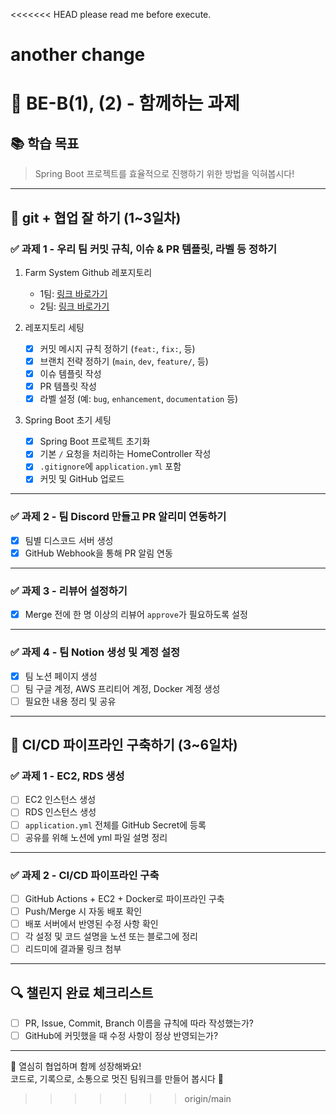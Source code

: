 <<<<<<< HEAD
please read me before execute.

another change
=======
# 🌾 BE-B(1), (2) - 함께하는 과제

## 📚 학습 목표
> Spring Boot 프로젝트를 효율적으로 진행하기 위한 방법을 익혀봅시다!

---

## 🧩 git + 협업 잘 하기 (1~3일차)

### ✅ 과제 1 - 우리 팀 커밋 규칙, 이슈 & PR 템플릿, 라벨 등 정하기

1. Farm System Github 레포지토리
   - 1팀: [링크 바로가기](https://github.com/DguFarmSystem/4th-security-be-b1-study)
   - 2팀: [링크 바로가기](https://github.com/DguFarmSystem/4th-security-be-b2-study)

2. 레포지토리 세팅
   - [x] 커밋 메시지 규칙 정하기 (`feat:`, `fix:`, 등)
   - [x] 브랜치 전략 정하기 (`main`, `dev`, `feature/`, 등)
   - [x] 이슈 템플릿 작성
   - [x] PR 템플릿 작성
   - [x] 라벨 설정 (예: `bug`, `enhancement`, `documentation` 등)

3. Spring Boot 초기 세팅
   - [x] Spring Boot 프로젝트 초기화
   - [x] 기본 `/` 요청을 처리하는 HomeController 작성
   - [x] `.gitignore`에 `application.yml` 포함
   - [x] 커밋 및 GitHub 업로드

---

### ✅ 과제 2 - 팀 Discord 만들고 PR 알리미 연동하기

- [x] 팀별 디스코드 서버 생성
- [x] GitHub Webhook을 통해 PR 알림 연동

---

### ✅ 과제 3 - 리뷰어 설정하기

- [x] Merge 전에 한 명 이상의 리뷰어 `approve`가 필요하도록 설정

---

### ✅ 과제 4 - 팀 Notion 생성 및 계정 설정

- [x] 팀 노션 페이지 생성
- [ ] 팀 구글 계정, AWS 프리티어 계정, Docker 계정 생성
- [ ] 필요한 내용 정리 및 공유

---

## 🚀 CI/CD 파이프라인 구축하기 (3~6일차)

### ✅ 과제 1 - EC2, RDS 생성

- [ ] EC2 인스턴스 생성
- [ ] RDS 인스턴스 생성
- [ ] `application.yml` 전체를 GitHub Secret에 등록
- [ ] 공유를 위해 노션에 yml 파일 설명 정리

---

### ✅ 과제 2 - CI/CD 파이프라인 구축

- [ ] GitHub Actions + EC2 + Docker로 파이프라인 구축
- [ ] Push/Merge 시 자동 배포 확인
- [ ] 배포 서버에서 반영된 수정 사항 확인
- [ ] 각 설정 및 코드 설명을 노션 또는 블로그에 정리
- [ ] 리드미에 결과물 링크 첨부

---

## 🔍 챌린지 완료 체크리스트

- [ ] PR, Issue, Commit, Branch 이름을 규칙에 따라 작성했는가?
- [ ] GitHub에 커밋했을 때 수정 사항이 정상 반영되는가?

---

🎉 열심히 협업하며 함께 성장해봐요!  
코드로, 기록으로, 소통으로 멋진 팀워크를 만들어 봅시다 💪
>>>>>>> origin/main
